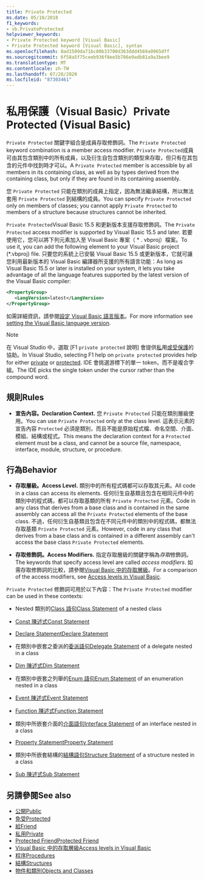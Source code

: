 ```yaml
---
title: Private Protected
ms.date: 05/10/2018
f1_keywords:
- vb.PrivateProtected
helpviewer_keywords:
- Private Protected keyword [Visual Basic]
- Private Protected keyword [Visual Basic], syntax
ms.openlocfilehash: 8ad1509da71bc80b33700d363ddd4569a0965dff
ms.sourcegitcommit: 6f58a5f75ceeb936f8ee5b786e9adb81a9a3bee9
ms.translationtype: MT
ms.contentlocale: zh-TW
ms.lasthandoff: 07/28/2020
ms.locfileid: "87303461"
---
```

# <a name="private-protected-visual-basic"></a><span data-ttu-id="692f7-102">私用保護（Visual Basic）</span><span class="sxs-lookup"><span data-stu-id="692f7-102">Private Protected (Visual Basic)</span></span>

<span data-ttu-id="692f7-103">`Private Protected` 關鍵字組合是成員存取修飾詞。</span><span class="sxs-lookup"><span data-stu-id="692f7-103">The `Private Protected` keyword combination is a member access modifier.</span></span> <span data-ttu-id="692f7-104">`Private Protected`成員可由其包含類別中的所有成員，以及衍生自包含類別的類型來存取，但只有在其包含的元件中找到時才可以。</span><span class="sxs-lookup"><span data-stu-id="692f7-104">A `Private Protected` member is accessible by all members in its containing class, as well as by types derived from the containing class, but only if they are found in its containing assembly.</span></span>

<span data-ttu-id="692f7-105">您 `Private Protected` 只能在類別的成員上指定，因為無法繼承結構，所以無法套用 `Private Protected` 到結構的成員。</span><span class="sxs-lookup"><span data-stu-id="692f7-105">You can specify `Private Protected` only on members of classes; you cannot apply `Private Protected` to members of a structure because structures cannot be inherited.</span></span>

<span data-ttu-id="692f7-106">`Private Protected`Visual Basic 15.5 和更新版本支援存取修飾詞。</span><span class="sxs-lookup"><span data-stu-id="692f7-106">The `Private Protected` access modifier is supported by Visual Basic 15.5 and later.</span></span> <span data-ttu-id="692f7-107">若要使用它，您可以將下列元素加入至 Visual Basic 專案（ \* . vbproj）檔案。</span><span class="sxs-lookup"><span data-stu-id="692f7-107">To use it, you can add the following element to your Visual Basic project (\*.vbproj) file.</span></span> <span data-ttu-id="692f7-108">只要您的系統上已安裝 Visual Basic 15.5 或更新版本，它就可讓您利用最新版本的 Visual Basic 編譯器所支援的所有語言功能：</span><span class="sxs-lookup"><span data-stu-id="692f7-108">As long as Visual Basic 15.5 or later is installed on your system, it lets you take advantage of all the language features supported by the latest version of the Visual Basic compiler:</span></span>

```xml
<PropertyGroup>
   <LangVersion>latest</LangVersion>
</PropertyGroup>
```

<span data-ttu-id="692f7-109">如需詳細資訊，請參閱[設定 Visual Basic 語言版本](../configure-language-version.md)。</span><span class="sxs-lookup"><span data-stu-id="692f7-109">For more information see [setting the Visual Basic language version](../configure-language-version.md).</span></span>

> [!NOTE]
> <span data-ttu-id="692f7-110">在 Visual Studio 中，選取 [F1 `private protected` 說明] 會提供[私](private.md)用[或受保護](protected.md)的協助。</span><span class="sxs-lookup"><span data-stu-id="692f7-110">In Visual Studio, selecting F1 help on `private protected` provides help for either [private](private.md) or [protected](protected.md).</span></span> <span data-ttu-id="692f7-111">IDE 會挑選游標下的單一 token，而不是複合字組。</span><span class="sxs-lookup"><span data-stu-id="692f7-111">The IDE picks the single token under the cursor rather than the compound word.</span></span>

## <a name="rules"></a><span data-ttu-id="692f7-112">規則</span><span class="sxs-lookup"><span data-stu-id="692f7-112">Rules</span></span>

- <span data-ttu-id="692f7-113">**宣告內容。**</span><span class="sxs-lookup"><span data-stu-id="692f7-113">**Declaration Context.**</span></span> <span data-ttu-id="692f7-114">您 `Private Protected` 只能在類別層級使用。</span><span class="sxs-lookup"><span data-stu-id="692f7-114">You can use `Private Protected` only at the class level.</span></span> <span data-ttu-id="692f7-115">這表示元素的宣告內容 `Protected` 必須是類別，而且不能是原始程式檔、命名空間、介面、模組、結構或程式。</span><span class="sxs-lookup"><span data-stu-id="692f7-115">This means the declaration context for a `Protected` element must be a class, and cannot be a source file, namespace, interface, module, structure, or procedure.</span></span>

## <a name="behavior"></a><span data-ttu-id="692f7-116">行為</span><span class="sxs-lookup"><span data-stu-id="692f7-116">Behavior</span></span>

- <span data-ttu-id="692f7-117">**存取層級。**</span><span class="sxs-lookup"><span data-stu-id="692f7-117">**Access Level.**</span></span> <span data-ttu-id="692f7-118">類別中的所有程式碼都可以存取其元素。</span><span class="sxs-lookup"><span data-stu-id="692f7-118">All code in a class can access its elements.</span></span> <span data-ttu-id="692f7-119">任何衍生自基類且包含在相同元件中的類別中的程式碼，都可以存取基類的所有 `Private Protected` 元素。</span><span class="sxs-lookup"><span data-stu-id="692f7-119">Code in any class that derives from a base class and is contained in the same assembly can access all the `Private Protected` elements of the base class.</span></span> <span data-ttu-id="692f7-120">不過，任何衍生自基類且包含在不同元件中的類別中的程式碼，都無法存取基類 `Private Protected` 元素。</span><span class="sxs-lookup"><span data-stu-id="692f7-120">However, code in any class that derives from a base class and is contained in a different assembly can't access the base class `Private Protected` elements.</span></span>

- <span data-ttu-id="692f7-121">**存取修飾詞。**</span><span class="sxs-lookup"><span data-stu-id="692f7-121">**Access Modifiers.**</span></span> <span data-ttu-id="692f7-122">指定存取層級的關鍵字稱為*存取*修飾詞。</span><span class="sxs-lookup"><span data-stu-id="692f7-122">The keywords that specify access level are called *access modifiers*.</span></span> <span data-ttu-id="692f7-123">如需存取修飾詞的比較，請參閱[Visual Basic 中的存取層級](../../programming-guide/language-features/declared-elements/access-levels.md)。</span><span class="sxs-lookup"><span data-stu-id="692f7-123">For a comparison of the access modifiers, see [Access levels in Visual Basic](../../programming-guide/language-features/declared-elements/access-levels.md).</span></span>

<span data-ttu-id="692f7-124">`Private Protected` 修飾詞可用於以下內容：</span><span class="sxs-lookup"><span data-stu-id="692f7-124">The `Private Protected` modifier can be used in these contexts:</span></span>

- <span data-ttu-id="692f7-125">Nested 類別的[Class 語句](../statements/class-statement.md)</span><span class="sxs-lookup"><span data-stu-id="692f7-125">[Class Statement](../statements/class-statement.md) of a nested class</span></span>

- [<span data-ttu-id="692f7-126">Const 陳述式</span><span class="sxs-lookup"><span data-stu-id="692f7-126">Const Statement</span></span>](../statements/const-statement.md)

- [<span data-ttu-id="692f7-127">Declare Statement</span><span class="sxs-lookup"><span data-stu-id="692f7-127">Declare Statement</span></span>](../statements/declare-statement.md)

- <span data-ttu-id="692f7-128">在類別中嵌套之委派的[委派語句](../statements/delegate-statement.md)</span><span class="sxs-lookup"><span data-stu-id="692f7-128">[Delegate Statement](../statements/delegate-statement.md) of a delegate nested in a class</span></span>

- [<span data-ttu-id="692f7-129">Dim 陳述式</span><span class="sxs-lookup"><span data-stu-id="692f7-129">Dim Statement</span></span>](../statements/dim-statement.md)

- <span data-ttu-id="692f7-130">在類別中嵌套之列舉的[Enum 語句](../statements/enum-statement.md)</span><span class="sxs-lookup"><span data-stu-id="692f7-130">[Enum Statement](../statements/enum-statement.md) of an enumeration nested in a class</span></span>

- [<span data-ttu-id="692f7-131">Event 陳述式</span><span class="sxs-lookup"><span data-stu-id="692f7-131">Event Statement</span></span>](../statements/event-statement.md)

- [<span data-ttu-id="692f7-132">Function 陳述式</span><span class="sxs-lookup"><span data-stu-id="692f7-132">Function Statement</span></span>](../statements/function-statement.md)

- <span data-ttu-id="692f7-133">類別中所嵌套介面的[介面語句](../statements/interface-statement.md)</span><span class="sxs-lookup"><span data-stu-id="692f7-133">[Interface Statement](../statements/interface-statement.md) of an interface nested in a class</span></span>

- [<span data-ttu-id="692f7-134">Property Statement</span><span class="sxs-lookup"><span data-stu-id="692f7-134">Property Statement</span></span>](../statements/property-statement.md)

- <span data-ttu-id="692f7-135">類別中所嵌套結構的[結構語句](../statements/structure-statement.md)</span><span class="sxs-lookup"><span data-stu-id="692f7-135">[Structure Statement](../statements/structure-statement.md) of a structure nested in a class</span></span>

- [<span data-ttu-id="692f7-136">Sub 陳述式</span><span class="sxs-lookup"><span data-stu-id="692f7-136">Sub Statement</span></span>](../statements/sub-statement.md)

## <a name="see-also"></a><span data-ttu-id="692f7-137">另請參閱</span><span class="sxs-lookup"><span data-stu-id="692f7-137">See also</span></span>

- [<span data-ttu-id="692f7-138">公開</span><span class="sxs-lookup"><span data-stu-id="692f7-138">Public</span></span>](public.md)
- [<span data-ttu-id="692f7-139">免受</span><span class="sxs-lookup"><span data-stu-id="692f7-139">Protected</span></span>](protected.md)
- [<span data-ttu-id="692f7-140">給</span><span class="sxs-lookup"><span data-stu-id="692f7-140">Friend</span></span>](friend.md)
- [<span data-ttu-id="692f7-141">私用</span><span class="sxs-lookup"><span data-stu-id="692f7-141">Private</span></span>](private.md)
- [<span data-ttu-id="692f7-142">Protected Friend</span><span class="sxs-lookup"><span data-stu-id="692f7-142">Protected Friend</span></span>](./protected-friend.md)
- [<span data-ttu-id="692f7-143">Visual Basic 中的存取層級</span><span class="sxs-lookup"><span data-stu-id="692f7-143">Access levels in Visual Basic</span></span>](../../programming-guide/language-features/declared-elements/access-levels.md)
- [<span data-ttu-id="692f7-144">程序</span><span class="sxs-lookup"><span data-stu-id="692f7-144">Procedures</span></span>](../../programming-guide/language-features/procedures/index.md)
- [<span data-ttu-id="692f7-145">結構</span><span class="sxs-lookup"><span data-stu-id="692f7-145">Structures</span></span>](../../programming-guide/language-features/data-types/structures.md)
- [<span data-ttu-id="692f7-146">物件和類別</span><span class="sxs-lookup"><span data-stu-id="692f7-146">Objects and Classes</span></span>](../../programming-guide/language-features/objects-and-classes/index.md)
